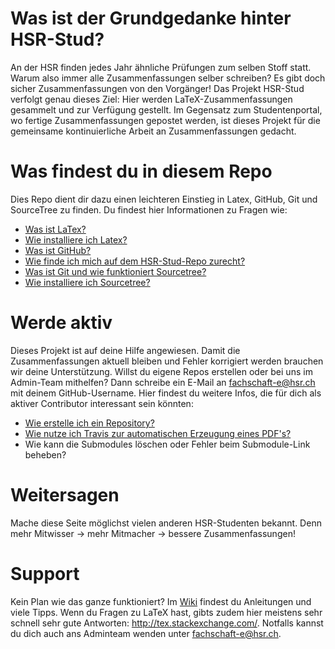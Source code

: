 # Was ist der Grundgedanke hinter HSR-Stud?
An der HSR finden jedes Jahr ähnliche Prüfungen zum selben Stoff statt. Warum also immer alle Zusammenfassungen selber schreiben? Es gibt doch sicher Zusammenfassungen von den Vorgänger! Das Projekt HSR-Stud verfolgt genau dieses Ziel: Hier werden LaTeX-Zusammenfassungen gesammelt und zur Verfügung gestellt. Im Gegensatz zum Studentenportal, wo fertige Zusammenfassungen gepostet werden, ist dieses Projekt für die gemeinsame kontinuierliche Arbeit an Zusammenfassungen gedacht.

# Was findest du in diesem Repo
Dies Repo dient dir dazu einen leichteren Einstieg in Latex, GitHub, Git und SourceTree zu finden.
Du findest hier Informationen zu Fragen wie: 
- [Was ist LaTex?](https://praxistipps.chip.de/was-ist-latex-einfach-erklaert_48193) 
- [Wie installiere ich Latex?](https://github.com/HSR-Stud/Willkommen/blob/master/installation.md#latex) 
- [Was ist GitHub?](https://t3n.de/news/eigentlich-github-472886/) 
- [Wie finde ich mich auf dem HSR-Stud-Repo zurecht?](https://github.com/HSR-Stud/Willkommen/blob/master/HowTo-Find%20a%20Repository.md#how-to-find-a-repository)  
- [Was ist Git und wie funktioniert Sourcetree?](https://confluence.atlassian.com/get-started-with-sourcetree)
- [Wie installiere ich Sourcetree?](https://github.com/HSR-Stud/Willkommen/blob/master/installation.md#sourcetree)

# Werde aktiv
Dieses Projekt ist auf deine Hilfe angewiesen. Damit die Zusammenfassungen aktuell bleiben und Fehler korrigiert werden brauchen wir deine Unterstützung. Willst du eigene Repos erstellen oder bei uns im Admin-Team mithelfen? Dann schreibe ein E-Mail an fachschaft-e@hsr.ch mit deinem GitHub-Username.
Hier findest du weitere Infos, die für dich als aktiver Contributor interessant sein könnten:
- [Wie erstelle ich ein Repository?](https://github.com/HSR-Stud/Willkommen/blob/master/HowTo-Create%20a%20Repository.md#create-a-repository)
- [Wie nutze ich Travis zur automatischen Erzeugung eines PDF's?](https://github.com/HSR-Stud/Willkommen/blob/master/HowTo-Travis.md#travis)
- Wie kann die Submodules löschen oder Fehler beim Submodule-Link beheben?

# Weitersagen
Mache diese Seite möglichst vielen anderen HSR-Studenten bekannt. Denn mehr Mitwisser → mehr Mitmacher → bessere Zusammenfassungen!

# Support
Kein Plan wie das ganze funktioniert? Im [Wiki](http://hsr-stud.github.io/) findest du Anleitungen und viele Tipps.
Wenn du Fragen zu LaTeX hast, gibts zudem hier meistens sehr schnell sehr gute Antworten: http://tex.stackexchange.com/.
Notfalls kannst du dich auch ans Adminteam wenden unter fachschaft-e@hsr.ch. 

